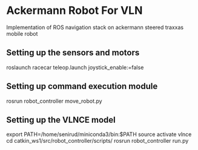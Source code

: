 # Ackermann Robot For VLN
Implementation of ROS navigation stack on ackermann steered traxxas mobile robot


## Setting up the sensors and motors
roslaunch racecar teleop.launch joystick_enable:=false

## Setting up command execution module
rosrun robot_controller move_robot.py

## Setting up the VLNCE model
export PATH=/home/senirud/miniconda3/bin:$PATH
source activate vlnce
cd catkin_ws1/src/robot_controller/scripts/
rosrun robot_controller run.py 
